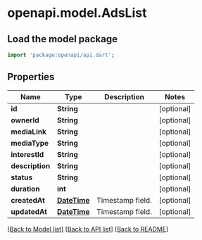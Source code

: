 # openapi.model.AdsList

## Load the model package
```dart
import 'package:openapi/api.dart';
```

## Properties
Name | Type | Description | Notes
------------ | ------------- | ------------- | -------------
**id** | **String** |  | [optional] 
**ownerId** | **String** |  | [optional] 
**mediaLink** | **String** |  | [optional] 
**mediaType** | **String** |  | [optional] 
**interestId** | **String** |  | [optional] 
**description** | **String** |  | [optional] 
**status** | **String** |  | [optional] 
**duration** | **int** |  | [optional] 
**createdAt** | [**DateTime**](DateTime.md) | Timestamp field. | [optional] 
**updatedAt** | [**DateTime**](DateTime.md) | Timestamp field. | [optional] 

[[Back to Model list]](../README.md#documentation-for-models) [[Back to API list]](../README.md#documentation-for-api-endpoints) [[Back to README]](../README.md)


